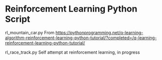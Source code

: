# Reinforcement Learning Python Script

rl_mountain_car.py
From https://pythonprogramming.net/q-learning-algorithm-reinforcement-learning-python-tutorial/?completed=/q-learning-reinforcement-learning-python-tutorial/

rl_race_track.py
Self attempt at reinforcement learning, in progress